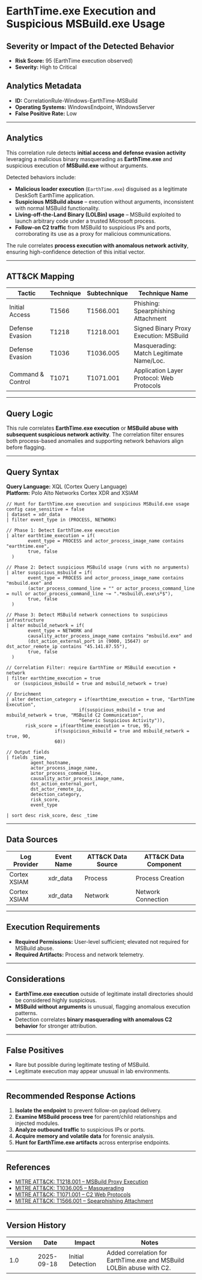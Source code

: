# EarthTime.exe Execution and Suspicious MSBuild.exe Usage

## Severity or Impact of the Detected Behavior
- **Risk Score:** 95 (EarthTime execution observed)  
- **Severity:** High to Critical

## Analytics Metadata
- **ID:** CorrelationRule-Windows-EarthTime-MSBuild
- **Operating Systems:** WindowsEndpoint, WindowsServer  
- **False Positive Rate:** Low  

---

## Analytics

This correlation rule detects **initial access and defense evasion activity** leveraging a malicious binary masquerading as **EarthTime.exe** and suspicious execution of **MSBuild.exe** without arguments.  

Detected behaviors include:  

- **Malicious loader execution** (`EarthTime.exe`) disguised as a legitimate DeskSoft EarthTime application.  
- **Suspicious MSBuild abuse** – execution without arguments, inconsistent with normal MSBuild functionality.  
- **Living-off-the-Land Binary (LOLBin) usage** – MSBuild exploited to launch arbitrary code under a trusted Microsoft process.  
- **Follow-on C2 traffic** from MSBuild to suspicious IPs and ports, corroborating its use as a proxy for malicious communications.  

The rule correlates **process execution with anomalous network activity**, ensuring high-confidence detection of this initial vector.

---

## ATT&CK Mapping

| Tactic            | Technique | Subtechnique | Technique Name                             |
|-------------------|-----------|--------------|-------------------------------------------|
| Initial Access    | T1566     | T1566.001    | Phishing: Spearphishing Attachment        |
| Defense Evasion   | T1218     | T1218.001    | Signed Binary Proxy Execution: MSBuild    |
| Defense Evasion   | T1036     | T1036.005    | Masquerading: Match Legitimate Name/Loc.  |
| Command & Control | T1071     | T1071.001    | Application Layer Protocol: Web Protocols |

---

## Query Logic

This rule correlates **EarthTime.exe execution** or **MSBuild abuse with subsequent suspicious network activity**. The correlation filter ensures both process-based anomalies and supporting network behaviors align before flagging.

---

## Query Syntax

**Query Language:** XQL (Cortex Query Language)  
**Platform:** Polo Alto Networks Cortex XDR and XSIAM 

```xql
// Hunt for EarthTime.exe execution and suspicious MSBuild.exe usage
config case_sensitive = false  
| dataset = xdr_data  
| filter event_type in (PROCESS, NETWORK) 

// Phase 1: Detect EarthTime.exe execution 
| alter earthtime_execution = if( 
        event_type = PROCESS and actor_process_image_name contains "earthtime.exe", 
        true, false 
  ) 

// Phase 2: Detect suspicious MSBuild usage (runs with no arguments) 
| alter suspicious_msbuild = if( 
        event_type = PROCESS and actor_process_image_name contains "msbuild.exe" and 
        (actor_process_command_line = "" or actor_process_command_line = null or actor_process_command_line ~= ".*msbuild\.exe\s*$"), 
        true, false 
  ) 

// Phase 3: Detect MSBuild network connections to suspicious infrastructure 
| alter msbuild_network = if( 
        event_type = NETWORK and 
        causality_actor_process_image_name contains "msbuild.exe" and 
        (dst_action_external_port in (9000, 15647) or dst_actor_remote_ip contains "45.141.87.55"), 
        true, false 
  ) 

// Correlation Filter: require EarthTime or MSBuild execution + network 
| filter earthtime_execution = true 
   or (suspicious_msbuild = true and msbuild_network = true) 

// Enrichment 
| alter detection_category = if(earthtime_execution = true, "EarthTime Execution", 
                           if(suspicious_msbuild = true and msbuild_network = true, "MSBuild C2 Communication", 
                           "Generic Suspicious Activity")), 
       risk_score = if(earthtime_execution = true, 95, 
                  if(suspicious_msbuild = true and msbuild_network = true, 90, 
                  60)) 

// Output fields 
| fields _time, 
         agent_hostname, 
         actor_process_image_name, 
         actor_process_command_line, 
         causality_actor_process_image_name, 
         dst_action_external_port, 
         dst_actor_remote_ip, 
         detection_category, 
         risk_score, 
         event_type 

| sort desc risk_score, desc _time
```

---

## Data Sources

| Log Provider   | Event Name | ATT&CK Data Source | ATT&CK Data Component       |
|----------------|------------|--------------------|-----------------------------|
| Cortex XSIAM   | xdr_data   | Process            | Process Creation            |
| Cortex XSIAM   | xdr_data   | Network            | Network Connection          |

---

## Execution Requirements

- **Required Permissions:** User-level sufficient; elevated not required for MSBuild abuse.  
- **Required Artifacts:** Process and network telemetry.  

---

## Considerations

- **EarthTime.exe execution** outside of legitimate install directories should be considered highly suspicious.  
- **MSBuild without arguments** is unusual, flagging anomalous execution patterns.  
- Detection correlates **binary masquerading with anomalous C2 behavior** for stronger attribution.  

---

## False Positives

- Rare but possible during legitimate testing of MSBuild.  
- Legitimate execution may appear unusual in lab environments.  

---

## Recommended Response Actions

1. **Isolate the endpoint** to prevent follow-on payload delivery.  
2. **Examine MSBuild process tree** for parent/child relationships and injected modules.  
3. **Analyze outbound traffic** to suspicious IPs or ports.  
4. **Acquire memory and volatile data** for forensic analysis.  
5. **Hunt for EarthTime.exe artifacts** across enterprise endpoints.  

---

## References

- [MITRE ATT&CK: T1218.001 – MSBuild Proxy Execution](https://attack.mitre.org/techniques/T1218/001/)  
- [MITRE ATT&CK: T1036.005 – Masquerading](https://attack.mitre.org/techniques/T1036/005/)  
- [MITRE ATT&CK: T1071.001 – C2 Web Protocols](https://attack.mitre.org/techniques/T1071/001/)  
- [MITRE ATT&CK: T1566.001 – Spearphishing Attachment](https://attack.mitre.org/techniques/T1566/001/)  

---

## Version History

| Version | Date       | Impact                  | Notes                                                                 |
|---------|------------|-------------------------|-----------------------------------------------------------------------|
| 1.0     | 2025-09-18 | Initial Detection       | Added correlation for EarthTime.exe and MSBuild LOLBin abuse with C2. |
